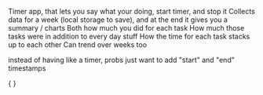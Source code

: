 Timer app, that lets you say what your doing, start timer, and stop it
Collects data for a week (local storage to save), and at the end it gives you a summary / charts
Both how much you did for each task
How much those tasks were in addition to every day stuff
How the time for each task stacks up to each other
Can trend over weeks too

instead of having like a timer, probs just want to add "start" and "end" timestamps


{
}